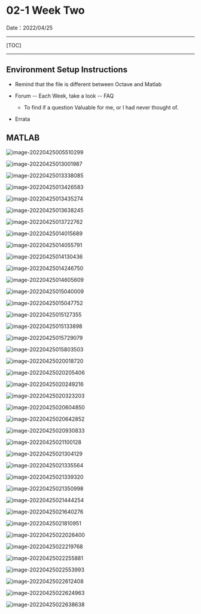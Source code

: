# 02-1 Week Two

Date：2022/04/25

------



[TOC]



------



## Environment Setup Instructions

* Remind that the file is different between Octave and Matlab
* Forum -- Each Week, take a look -- FAQ
  * To find if a question Valuable for me, or I had never thought of.

* Errata



## MATLAB

![image-20220425005510299](images/02_1_Week_MATLAB_Octave/image-20220425005510299.png)

![image-20220425013001987](images/02_1_Week_MATLAB_Octave/image-20220425013001987.png)

![image-20220425013338085](images/02_1_Week_MATLAB_Octave/image-20220425013338085.png)

![image-20220425013426583](images/02_1_Week_MATLAB_Octave/image-20220425013426583.png)

![image-20220425013435274](images/02_1_Week_MATLAB_Octave/image-20220425013435274.png)

![image-20220425013638245](images/02_1_Week_MATLAB_Octave/image-20220425013638245.png)

![image-20220425013722762](images/02_1_Week_MATLAB_Octave/image-20220425013722762.png)

![image-20220425014015689](images/02_1_Week_MATLAB_Octave/image-20220425014015689.png)

![image-20220425014055791](images/02_1_Week_MATLAB_Octave/image-20220425014055791.png)

![image-20220425014130436](images/02_1_Week_MATLAB_Octave/image-20220425014130436.png)

![image-20220425014246750](images/02_1_Week_MATLAB_Octave/image-20220425014246750.png)

![image-20220425014605609](images/02_1_Week_MATLAB_Octave/image-20220425014605609.png)

![image-20220425015040009](images/02_1_Week_MATLAB_Octave/image-20220425015040009.png)

![image-20220425015047752](images/02_1_Week_MATLAB_Octave/image-20220425015047752.png)

![image-20220425015127355](images/02_1_Week_MATLAB_Octave/image-20220425015127355.png)

![image-20220425015133898](images/02_1_Week_MATLAB_Octave/image-20220425015133898.png)

![image-20220425015729079](images/02_1_Week_MATLAB_Octave/image-20220425015729079.png)

![image-20220425015803503](images/02_1_Week_MATLAB_Octave/image-20220425015803503.png)





![image-20220425020018720](images/02_1_Week_MATLAB_Octave/image-20220425020018720.png)

![image-20220425020205406](images/02_1_Week_MATLAB_Octave/image-20220425020205406.png)

![image-20220425020249216](images/02_1_Week_MATLAB_Octave/image-20220425020249216.png)

![image-20220425020323203](images/02_1_Week_MATLAB_Octave/image-20220425020323203.png)

![image-20220425020604850](images/02_1_Week_MATLAB_Octave/image-20220425020604850.png)

![image-20220425020642852](images/02_1_Week_MATLAB_Octave/image-20220425020642852.png)

![image-20220425020930833](images/02_1_Week_MATLAB_Octave/image-20220425020930833.png)

![image-20220425021100128](images/02_1_Week_MATLAB_Octave/image-20220425021100128.png)

![image-20220425021304129](images/02_1_Week_MATLAB_Octave/image-20220425021304129.png)

![image-20220425021335564](images/02_1_Week_MATLAB_Octave/image-20220425021335564.png)

![image-20220425021339320](images/02_1_Week_MATLAB_Octave/image-20220425021339320.png)

![image-20220425021350998](images/02_1_Week_MATLAB_Octave/image-20220425021350998.png)

![image-20220425021444254](images/02_1_Week_MATLAB_Octave/image-20220425021444254.png)

![image-20220425021640276](images/02_1_Week_MATLAB_Octave/image-20220425021640276.png)

![image-20220425021810951](images/02_1_Week_MATLAB_Octave/image-20220425021810951.png)

![image-20220425022026400](images/02_1_Week_MATLAB_Octave/image-20220425022026400.png)

![image-20220425022219768](images/02_1_Week_MATLAB_Octave/image-20220425022219768.png)

![image-20220425022255881](images/02_1_Week_MATLAB_Octave/image-20220425022255881.png)

![image-20220425022553993](images/02_1_Week_MATLAB_Octave/image-20220425022553993.png)

![image-20220425022612408](images/02_1_Week_MATLAB_Octave/image-20220425022612408.png)

![image-20220425022624963](images/02_1_Week_MATLAB_Octave/image-20220425022624963.png)

![image-20220425022638638](images/02_1_Week_MATLAB_Octave/image-20220425022638638.png)